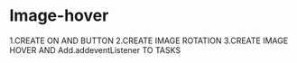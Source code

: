 # Image-hover
1.CREATE ON AND BUTTON 2.CREATE IMAGE ROTATION 3.CREATE IMAGE HOVER AND Add.addeventListener TO TASKS
